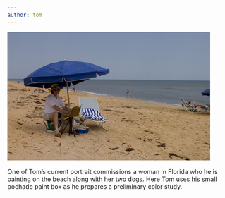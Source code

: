 ```yaml
---
author: tom
---
```


![Tom painting on the beach](/assets/images/tom-on-beach.jpg)

One of Tom’s current portrait commissions a woman in Florida who he is painting on the beach along with her two dogs. Here Tom uses his small pochade paint box as he prepares a preliminary color study.
